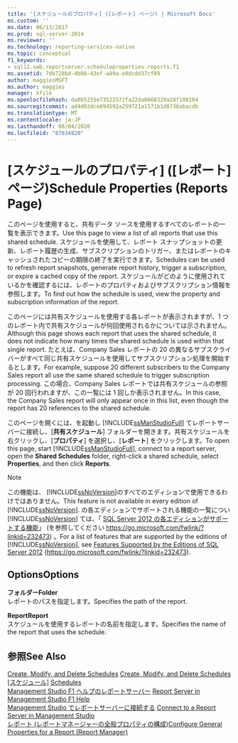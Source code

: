 ```yaml
---
title: '[スケジュールのプロパティ] ([レポート] ページ) | Microsoft Docs'
ms.custom: ''
ms.date: 06/13/2017
ms.prod: sql-server-2014
ms.reviewer: ''
ms.technology: reporting-services-native
ms.topic: conceptual
f1_keywords:
- sql12.swb.reportserver.scheduleproperties.reports.f1
ms.assetid: 7db728bd-4b08-43ef-a49a-e8dcdd37cf89
author: maggiesMSFT
ms.author: maggies
manager: kfile
ms.openlocfilehash: da0b5255e73522572fa22da8668329a28f108104
ms.sourcegitcommit: ad4d92dce894592a259721a1571b1d8736abacdb
ms.translationtype: MT
ms.contentlocale: ja-JP
ms.lasthandoff: 08/04/2020
ms.locfileid: "87634820"
---
```

# <a name="schedule-properties-reports-page"></a><span data-ttu-id="55933-102">[スケジュールのプロパティ] ([レポート] ページ)</span><span class="sxs-lookup"><span data-stu-id="55933-102">Schedule Properties (Reports Page)</span></span>
  <span data-ttu-id="55933-103">このページを使用すると、共有データ ソースを使用するすべてのレポートの一覧を表示できます。</span><span class="sxs-lookup"><span data-stu-id="55933-103">Use this page to view a list of all reports that use this shared schedule.</span></span> <span data-ttu-id="55933-104">スケジュールを使用して、レポート スナップショットの更新、レポート履歴の生成、サブスクリプションのトリガー、またはレポートのキャッシュされたコピーの期限の終了を実行できます。</span><span class="sxs-lookup"><span data-stu-id="55933-104">Schedules can be used to refresh report snapshots, generate report history, trigger a subscription, or expire a cached copy of the report.</span></span> <span data-ttu-id="55933-105">スケジュールがどのように使用されているかを確認するには、レポートのプロパティおよびサブスクリプション情報を参照します。</span><span class="sxs-lookup"><span data-stu-id="55933-105">To find out how the schedule is used, view the property and subscription information of the report.</span></span>  
  
 <span data-ttu-id="55933-106">このページには共有スケジュールを使用する各レポートが表示されますが、1 つのレポート内で共有スケジュールが何回使用されるかについては示されません。</span><span class="sxs-lookup"><span data-stu-id="55933-106">Although this page shows each report that uses the shared schedule, it does not indicate how many times the shared schedule is used within that single report.</span></span> <span data-ttu-id="55933-107">たとえば、Company Sales レポートの 20 の異なるサブスクライバーがすべて同じ共有スケジュールを使用してサブスクリプション処理を開始するとします。</span><span class="sxs-lookup"><span data-stu-id="55933-107">For example, suppose 20 different subscribers to the Company Sales report all use the same shared schedule to trigger subscription processing.</span></span> <span data-ttu-id="55933-108">この場合、Company Sales レポートでは共有スケジュールの参照が 20 回行われますが、この一覧には 1 回しか表示されません。</span><span class="sxs-lookup"><span data-stu-id="55933-108">In this case, the Company Sales report will only appear once in this list, even though the report has 20 references to the shared schedule.</span></span>  
  
 <span data-ttu-id="55933-109">このページを開くには、を起動し [!INCLUDE[ssManStudioFull](../../includes/ssmanstudiofull-md.md)] てレポートサーバーに接続し、[**共有スケジュール**] フォルダーを開きます。共有スケジュールを右クリックし、[**プロパティ**] を選択し、[**レポート**] をクリックします。</span><span class="sxs-lookup"><span data-stu-id="55933-109">To open this page, start [!INCLUDE[ssManStudioFull](../../includes/ssmanstudiofull-md.md)], connect to a report server, open the **Shared Schedules** folder, right-click a shared schedule, select **Properties**, and then click **Reports**.</span></span>  
  
> [!NOTE]  
>  <span data-ttu-id="55933-110">この機能は、 [!INCLUDE[ssNoVersion](../../includes/ssnoversion-md.md)]のすべてのエディションで使用できるわけではありません。</span><span class="sxs-lookup"><span data-stu-id="55933-110">This feature is not available in every edition of [!INCLUDE[ssNoVersion](../../includes/ssnoversion-md.md)].</span></span> <span data-ttu-id="55933-111">の各エディションでサポートされる機能の一覧につい [!INCLUDE[ssNoVersion](../../includes/ssnoversion-md.md)] ては、「 [SQL Server 2012 の各エディションがサポートする機能](https://go.microsoft.com/fwlink/?linkid=232473)」 (を参照してください https://go.microsoft.com/fwlink/?linkid=232473) 。</span><span class="sxs-lookup"><span data-stu-id="55933-111">For a list of features that are supported by the editions of [!INCLUDE[ssNoVersion](../../includes/ssnoversion-md.md)], see [Features Supported by the Editions of SQL Server 2012](https://go.microsoft.com/fwlink/?linkid=232473) (https://go.microsoft.com/fwlink/?linkid=232473).</span></span>  
  
## <a name="options"></a><span data-ttu-id="55933-112">Options</span><span class="sxs-lookup"><span data-stu-id="55933-112">Options</span></span>  
 <span data-ttu-id="55933-113">**フォルダー**</span><span class="sxs-lookup"><span data-stu-id="55933-113">**Folder**</span></span>  
 <span data-ttu-id="55933-114">レポートのパスを指定します。</span><span class="sxs-lookup"><span data-stu-id="55933-114">Specifies the path of the report.</span></span>  
  
 <span data-ttu-id="55933-115">**Report**</span><span class="sxs-lookup"><span data-stu-id="55933-115">**Report**</span></span>  
 <span data-ttu-id="55933-116">スケジュールを使用するレポートの名前を指定します。</span><span class="sxs-lookup"><span data-stu-id="55933-116">Specifies the name of the report that uses the schedule.</span></span>  
  
## <a name="see-also"></a><span data-ttu-id="55933-117">参照</span><span class="sxs-lookup"><span data-stu-id="55933-117">See Also</span></span>  
 <span data-ttu-id="55933-118">[Create, Modify, and Delete Schedules](../subscriptions/create-modify-and-delete-schedules.md) </span><span class="sxs-lookup"><span data-stu-id="55933-118">[Create, Modify, and Delete Schedules](../subscriptions/create-modify-and-delete-schedules.md) </span></span>  
 <span data-ttu-id="55933-119">[[スケジュール]](../subscriptions/schedules.md) </span><span class="sxs-lookup"><span data-stu-id="55933-119">[Schedules](../subscriptions/schedules.md) </span></span>  
 <span data-ttu-id="55933-120">[Management Studio F1 ヘルプのレポートサーバー](report-server-in-management-studio-f1-help.md) </span><span class="sxs-lookup"><span data-stu-id="55933-120">[Report Server in Management Studio F1 Help](report-server-in-management-studio-f1-help.md) </span></span>  
 <span data-ttu-id="55933-121">[Management Studio でレポートサーバーに接続する](connect-to-a-report-server-in-management-studio.md) </span><span class="sxs-lookup"><span data-stu-id="55933-121">[Connect to a Report Server in Management Studio](connect-to-a-report-server-in-management-studio.md) </span></span>  
 [<span data-ttu-id="55933-122">レポート &#40;レポートマネージャーの全般プロパティの構成&#41;</span><span class="sxs-lookup"><span data-stu-id="55933-122">Configure General Properties for a Report &#40;Report Manager&#41;</span></span>](../configure-general-properties-for-a-report-report-manager.md)  
  
  
